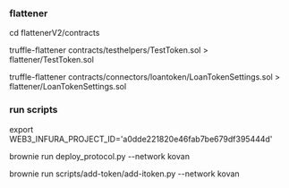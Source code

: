 
### flattener

cd flattenerV2/contracts

truffle-flattener  contracts/testhelpers/TestToken.sol > flattener/TestToken.sol

truffle-flattener  contracts/connectors/loantoken/LoanTokenSettings.sol > flattener/LoanTokenSettings.sol

### run scripts

export WEB3_INFURA_PROJECT_ID='a0dde221820e46fab7be679df395444d'

brownie run deploy_protocol.py --network kovan

brownie run scripts/add-token/add-itoken.py --network kovan
